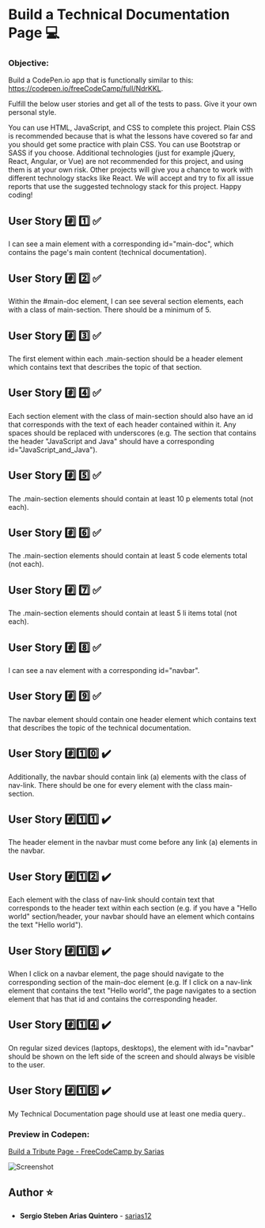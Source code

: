 # Build a Technical Documentation Page :computer:

### Objective: 
Build a CodePen.io app that is functionally similar to this: https://codepen.io/freeCodeCamp/full/NdrKKL.

Fulfill the below user stories and get all of the tests to pass. Give it your own personal style.

You can use HTML, JavaScript, and CSS to complete this project. Plain CSS is recommended because that is what the lessons have covered so far and you should get some practice with plain CSS. You can use Bootstrap or SASS if you choose. Additional technologies (just for example jQuery, React, Angular, or Vue) are not recommended for this project, and using them is at your own risk. Other projects will give you a chance to work with different technology stacks like React. We will accept and try to fix all issue reports that use the suggested technology stack for this project. Happy coding!

## User Story :hash: :one: :white_check_mark:
I can see a main element with a corresponding id="main-doc", which contains the page's main content (technical documentation).

## User Story :hash: :two: :white_check_mark:
Within the #main-doc element, I can see several section elements, each with a class of main-section. There should be a minimum of 5.

## User Story :hash: :three: :white_check_mark:
The first element within each .main-section should be a header element which contains text that describes the topic of that section.

## User Story :hash: :four: :white_check_mark:
Each section element with the class of main-section should also have an id that corresponds with the text of each header contained within it. Any spaces should be replaced with underscores (e.g. The section that contains the header "JavaScript and Java" should have a corresponding id="JavaScript_and_Java").

## User Story :hash: :five: :white_check_mark:
The .main-section elements should contain at least 10 p elements total (not each).

## User Story :hash: :six: :white_check_mark:
The .main-section elements should contain at least 5 code elements total (not each).

## User Story :hash: :seven: :white_check_mark:
The .main-section elements should contain at least 5 li items total (not each).

## User Story :hash: :eight: :white_check_mark:
I can see a nav element with a corresponding id="navbar".

## User Story :hash: :nine: :white_check_mark:
The navbar element should contain one header element which contains text that describes the topic of the technical documentation.

## User Story :hash::one::zero: :heavy_check_mark:
 Additionally, the navbar should contain link (a) elements with the class of nav-link. There should be one for every element with the class main-section.

 ## User Story :hash::one::one: :heavy_check_mark:
 The header element in the navbar must come before any link (a) elements in the navbar.

 ## User Story :hash::one::two: :heavy_check_mark:
 Each element with the class of nav-link should contain text that corresponds to the header text within each section (e.g. if you have a "Hello world" section/header, your navbar should have an element which contains the text "Hello world").
 ## User Story :hash::one::three: :heavy_check_mark:
  When I click on a navbar element, the page should navigate to the corresponding section of the main-doc element (e.g. If I click on a nav-link element that contains the text "Hello world", the page navigates to a section element that has that id and contains the corresponding header.

 ## User Story :hash::one::four: :heavy_check_mark:
 On regular sized devices (laptops, desktops), the element with id="navbar" should be shown on the left side of the screen and should always be visible to the user.

## User Story :hash::one::five: :heavy_check_mark:
 My Technical Documentation page should use at least one media query..

### Preview in Codepen: 
[ Build a Tribute Page - FreeCodeCamp by Sarias ](https://codepen.io/sarias12/full/RwKLqgr)

![Screenshot](https://github.com/sarias12/freecodecamp_projects/blob/main/tribute_fan_page/tribute_page.png?raw=true)
 
## Author ⭐️
* **Sergio Steben Arias Quintero** - [sarias12](https://github.com/sarias12)
